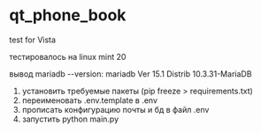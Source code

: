 # qt_phone_book
test for Vista


тестировалось на linux mint 20

вывод mariadb --version:
mariadb  Ver 15.1 Distrib 10.3.31-MariaDB

1. установить требуемые пакеты (pip freeze > requirements.txt)
2. переименовать .env.template в .env
3. прописать конфигурацию почты и бд в файл .env
4. запустить python main.py
